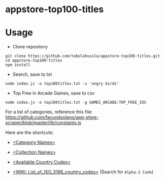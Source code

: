 appstore-top100-titles
======================

# Usage

- Clone repository

```shell
git clone https://github.com/tabulahussla/appstore-top100-titles.git
cd appstore-top100-titles
npm install
```

- Search, save to txt

```shell
node index.js -o top100titles.txt -s 'angry birds'
```

- Top Free in Arcade Games, save to csv

```shell
node index.js -o top100titles.txt -g GAMES_ARCADE:TOP_FREE_IOS
```

For a list of categories, reference this file: https://github.com/facundoolano/app-store-scraper/blob/master/lib/constants.js

Here are the shortcuts:

+ [\<Categoriy Names\>](https://github.com/facundoolano/app-store-scraper/blob/master/lib/constants.js#L19)

+ [\<Collection Names\>](https://github.com/facundoolano/app-store-scraper/blob/master/lib/constants.js#L3)

+ [\<Available Country Codes\>](https://github.com/facundoolano/app-store-scraper/blob/master/lib/constants.js#L104)

+ [\<WIKI: List_of_ISO_3166_country_codes\>](https://en.wikipedia.org/wiki/List_of_ISO_3166_country_codes#Current_ISO_3166_country_codes) (Search for `Alpha-2 Code`)
